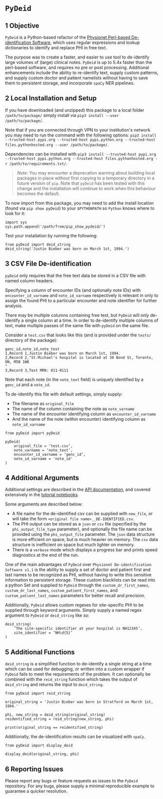 # `PyDeid`

## 1 Objective

`PyDeid` is a Python-based refactor of the [Physionet Perl-based De-identification Software](https://physionet.org/content/deid/1.1/), which uses regular expressions and lookup dictionaries to identify and replace PHI in free text.

The purpose was to create a faster, and easier to use tool to de-identify large volumes of (large) clinical notes. `PyDeid` is up to 5.4x faster than the perl-based software, and requires no pre or post processing. Additional enhancements include the ability to re-identify text, supply custom patterns, and supply custom doctor and patient namelists without having to save them to persistent storage, and incorporate `spaCy` NER pipelines.

## 2 Local Installation and Setup

If you have downloaded (and unzipped) this package to a local folder `/path/to/package/` simply install via `pip3 install --user /path/to/package/`. 

Note that if you are connected through VPN to your institution's network you may need to run the command with the following options: `pip3 install --trusted-host pypi.org --trusted-host pypi.python.org --trusted-host files.pythonhosted.org --user /path/to/package/`.

Dependencies can be installed with `pip3 install --trusted-host pypi.org --trusted-host pypi.python.org --trusted-host files.pythonhosted.org -r /path/to/requirements.txt/`.

> *Note*: You may encounter a deprecation warning about building local packages in place without first copying to a temporary directory in a future version of `pip`. Note that `pyDeid` has been tested with this change and the installation will continue to work when this behaviour becomes the default.

To now import from this package, you may need to add the install location (found via `pip show pyDeid`) to your `$PYTHONPATH` so `Python` knows where to look for it:

```
import sys
sys.path.append('/path/from/pip_show_pydeid/')
```

Test your installation by running the following:

```
from pyDeid import deid_string
deid_string('Justin Bieber was born on March 1st, 1994.')
```

## 3 CSV File De-identification

`pyDeid` only requires that the free text data be stored in a CSV file with named column headers. 

Specifying a column of encounter IDs (and optionally note IDs) with `encounter_id_varname` and `note_id_varname` respectively is relevant in only to assign the found PHI to a particular encounter and note identifier for further analysis.

There may be multiple columns containing free text, but `PyDeid` will only de-identify a single column at a time. In order to de-identify multiple columns of text, make multiple passes of the same file with `pyDeid` on the same file.

Consider a `test.csv` that looks like this (and is provided under the `tests/` directory of the package):

```
genc_id,note_id,note_text
1,Record 1,Justin Bieber was born on March 1st, 1994.
2,Record 2,"St.Michael's hospital is located at 30 Bond St, Toronto, ON, M5B 1W8
"
3,Record 3,Test MRN: 011-0111
```

Note that each note (in the `note_text` field) is uniquely identified by a `genc_id` and a `note_id`.

To de-identify this file with default settings, simply supply:

* The filename as `original_file`
* The name of the column containing the note as `note_varname`
* The name of the encounter identifying column as `encounter_id_varname`
* And the name of the note (within encounter) identifying column as `note_id_varname`

```
from pyDeid import pyDeid

pyDeid(
    original_file = ‘test.csv’, 
    note_varname = ‘note_text’, 
    encounter_id_varname = ‘genc_id’,
    note_id_varname = 'note_id'
)
```

## 4 Additional Arguments

Additional settings are described in the [API documentation](https://gemini-medicine.github.io/pyDeid/api/index.html), and covered extensively in the [tutorial notebooks](https://gemini-medicine.github.io/pyDeid/tutorials/index.html). 

Some arguments are described below:

* A file name for the de-identified csv can be supplied with `new_file`, or will take the form `<original file name>__DE-IDENTIFIED.csv`.
* The PHI output can be stored as a `json` or `csv` file (specified by the `phi_output_file_type` parameter), and optionally the file name can be provided using the `phi_output_file` parameter. The `json` data structure is more efficient on space, but is much heavier on memory. The `csv` data structure is inefficient on space but much lighter on memory.
* There is a `verbose` mode which displays a progress bar and prints speed diagnostics at the end of the run.

One of the main advantages of `PyDeid` over `Physionet De-identification Software v1.1` is the ability to supply a set of doctor and patient first and last names to be recognized as PHI, without having to write this sensitive information to persistent storage. These custom blacklists can be read into a python Set and supplied to `PyDeid` through the `custom_dr_first_names`, `custom_dr_last_names`, `custom_patient_first_names`, and `custom_patient_last_names` parameters for better recall and precision.

Additionally, `PyDeid` allows custom regexes for site-specific PHI to be supplied through keyword arguments. Simply supply a named regex argument to `PyDeid` or `deid_string` like so:

```
deid_string(
    ‘The site-specific identifier at your hospital is NH12345’, 
    site_identifier = ‘NH\d{5}’
)
```

## 5 Additional Functions

`deid_string` is a simplified function to de-identify a single string at a time which can be used for debugging, or written into a custom wrapper if `PyDeid` fails to meet the requirements of the problem. It can optionally be combined with the `reid_string` function which takes the output of `deid_string` and returns the input to `deid_string`.

```
from pyDeid import reid_string

original_string = 'Justin Bieber was born in Stratford on March 1st, 1994.'

phi, new_string = deid_string(original_string)
reidentified_string = reid_string(new_string, phi)

print(original_string == reidentified_string)
```

Additionally, the de-identification results can be visualized with `spaCy`.

```
from pyDeid import display_deid

display_deid(original_string, phi)
```

## 6 Reporting Issues

Please report any bugs or feature requests as issues to the `PyDeid` repository. For any bugs, please supply a minimal reproducible example to guarantee a quicker resolution.